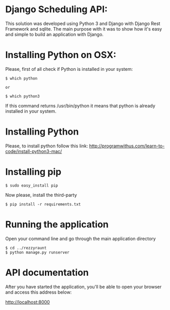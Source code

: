 # Django Scheduling API:
This solution was developed using Python 3 and Django with Django Rest Framework and sqlite.
The main purpose with it was to show how it's easy and simple to build an application with Django.


# Installing Python on OSX:
Please, first of all check if Python is installed in your system:

```
$ which python

or

$ which python3
```

If this command returns /usr/bin/python it means that python is already installed in your system.

# Installing Python
Please, to install python follow this link: http://programwithus.com/learn-to-code/install-python3-mac/

# Installing pip
```
$ sudo easy_install pip
```
Now please, install the third-party
```
$ pip install -r requirements.txt
```
# Running the application
Open your command line and go through the main application directory
```
$ cd ../rezzyraunt
$ python manage.py runserver
```
# API documentation
After you have started the application, you'll be able to open your browser and access this address below:

<a href='http://localhost:8000'>http://localhost:8000</a>

